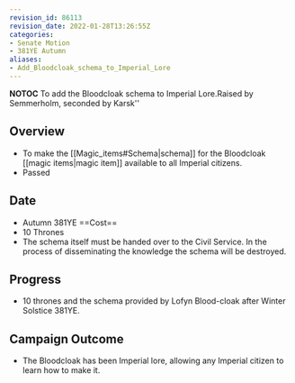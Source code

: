 ```yaml
---
revision_id: 86113
revision_date: 2022-01-28T13:26:55Z
categories:
- Senate Motion
- 381YE Autumn
aliases:
- Add_Bloodcloak_schema_to_Imperial_Lore
---
```



__NOTOC__
To add the Bloodcloak schema to Imperial Lore.Raised by Semmerholm, seconded by Karsk''
 
## Overview
* To make the [[Magic_items#Schema|schema]] for the Bloodcloak [[magic items|magic item]] available to all Imperial citizens.
* Passed
## Date
* Autumn 381YE
==Cost== 
* 10 Thrones
* The schema itself must be handed over to the Civil Service. In the process of disseminating the knowledge the schema will be destroyed.
## Progress
* 10 thrones and the schema provided by Lofyn Blood-cloak after Winter Solstice 381YE.

## Campaign Outcome
* The Bloodcloak has been  Imperial lore, allowing any Imperial citizen to learn how to make it.